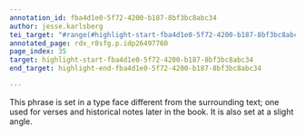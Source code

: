 ```yaml
---
annotation_id: fba4d1e0-5f72-4200-b187-8bf3bc8abc34
author: jesse.karlsberg
tei_target: "#range(#highlight-start-fba4d1e0-5f72-4200-b187-8bf3bc8abc34, #highlight-end-fba4d1e0-5f72-4200-b187-8bf3bc8abc34)"
annotated_page: rdx_r8sfg.p.idp26497760
page_index: 35
target: highlight-start-fba4d1e0-5f72-4200-b187-8bf3bc8abc34
end_target: highlight-end-fba4d1e0-5f72-4200-b187-8bf3bc8abc34

---
```

This phrase is set in a type face different from the surrounding text; one used for verses and historical notes later in the book. It is also set at a slight angle.